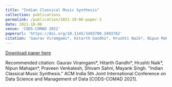 ```yaml
---
title: "Indian Classical Music Synthesis"
collection: publications
permalink: /publication/2021-10-06-paper-3
date: 2021-10-06
venue: 'CODS-COMAD 2022'
paperurl: 'https://doi.org/10.1145/3493700.3493762'
citation: 'Gaurav Viramgami*, Hitarth Gandhi*, Hrushti Naik*, Nipun Mahajan*, Praveen Venkatesh, Shivam Sahni, Mayank Singh. &quot;Indian Classical Music Synthesis.&quot; ACM India 5th Joint International Conference on Data Science and Management of Data [CODS-COMAD 2021].    '
---
```

[Download paper here](https://doi.org/10.1145/3493700.3493762)

Recommended citation: Gaurav Viramgami*, Hitarth Gandhi*, Hrushti Naik*, Nipun Mahajan*, Praveen Venkatesh, Shivam Sahni, Mayank Singh. "Indian Classical Music Synthesis." ACM India 5th Joint International Conference on Data Science and Management of Data [CODS-COMAD 2021].    